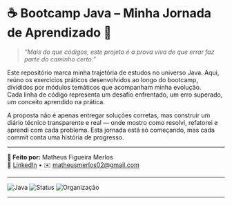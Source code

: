 # ☕ Bootcamp Java – Minha Jornada de Aprendizado 🚀

> _“Mais do que códigos, este projeto é a prova viva de que errar faz parte do caminho certo.”_

Este repositório marca minha trajetória de estudos no universo Java. Aqui, reúno os exercícios práticos desenvolvidos ao longo do bootcamp, divididos por módulos temáticos que acompanham minha evolução.  
Cada linha de código representa um desafio enfrentado, um erro superado, um conceito aprendido na prática.  

A proposta não é apenas entregar soluções corretas, mas construir um diário técnico transparente e real — onde mostro como resolvi, refatorei e aprendi com cada problema. Esta jornada está só começando, mas cada commit conta uma história de progresso.

---

**📍 Feito por:** Matheus Figueira Merlos  
📎 [LinkedIn](https://www.linkedin.com/in/matheus-merlos-531089243/) • ✉️ matheusmerlos02@gmail.com

---

![Java](https://img.shields.io/badge/Java-17-orange?style=flat-square&logo=java)
![Status](https://img.shields.io/badge/Status-Aprendizado%20Contínuo-yellow?style=flat-square)
![Organização](https://img.shields.io/badge/Organiza%C3%A7%C3%A3o-Modular-blue?style=flat-square)

---

